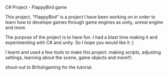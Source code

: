 C# Project - FlappyBird game

This project, "FlappyBird" is a project I have been working on in order to learn how to develope games through game engines as unity, unreal engine and more.

The purpose of the project is to have fun. I had a blast time making it and experimenting with C# and unity. So I hope you would like it :)

I learnt and used a few tools to make this project. making scripts, adjusting settings, learning about the scene, game objects and more!!!.

shout-out to Britishgaming for the tutorial.
